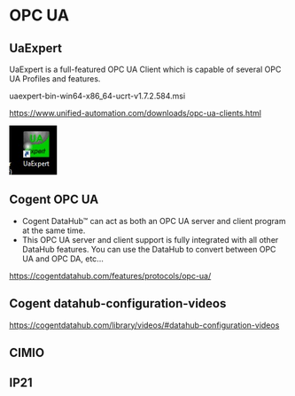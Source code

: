 # OPC UA

## UaExpert

UaExpert is a full-featured OPC UA Client which is capable of several OPC UA Profiles and features.

uaexpert-bin-win64-x86_64-ucrt-v1.7.2.584.msi

https://www.unified-automation.com/downloads/opc-ua-clients.html

![uaexpert](https://github.com/spawnmarvel/quickguides/blob/main/cogent-opcua/uaexpert.jpg)

## Cogent OPC UA

* Cogent DataHub™ can act as both an OPC UA server and client program at the same time.
* This OPC UA server and client support is fully integrated with all other DataHub features. You can use the DataHub to convert between OPC UA and OPC DA, etc...

https://cogentdatahub.com/features/protocols/opc-ua/

## Cogent datahub-configuration-videos

https://cogentdatahub.com/library/videos/#datahub-configuration-videos

## CIMIO

## IP21

